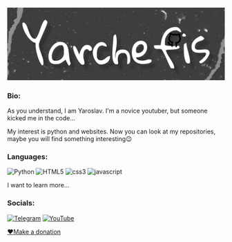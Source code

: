 ![alt text](https://raw.githubusercontent.com/yarchefis/yarchefis/main/00F4AFF4-A2C9-434D-AA1F-3654547FC470.jpeg)
### Bio:
As you understand, I am Yaroslav. I'm a novice youtuber, but someone kicked me in the code…

My interest is python and websites. Now you can look at my repositories, maybe you will find something interesting😉

### Languages:
![Python](https://img.shields.io/badge/-python-090909?style=for-the-badge&logo=python&logoColor)
![HTML5](https://img.shields.io/badge/-html5-090909?style=for-the-badge&logo=html5&logoColor)
![css3](https://img.shields.io/badge/-css3-090909?style=for-the-badge&logo=css3&logoColor)
![javascript](https://img.shields.io/badge/-javascript-090909?style=for-the-badge&logo=javascript&logoColor)

I want to learn more...
### Socials:
[![Telegram](https://img.shields.io/badge/-Telegram-090909?style=for-the-badge&logo=telegram&logoColor=27A0D9)](https://t.me/yarchefis_chanel)
[![YouTube](https://img.shields.io/badge/-YouTube-090909?style=for-the-badge&logo=YouTube&logoColor=FF0000)](https://youtube.com/@yarchefis)

[❤️Make a donation](https://www.donationalerts.com/r/yarchefis)

